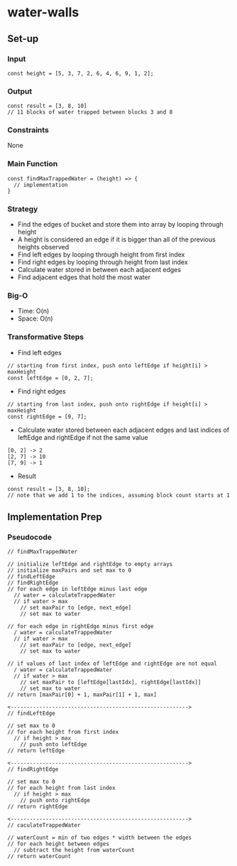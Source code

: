 # water-walls

## Set-up

### Input
```
const height = [5, 3, 7, 2, 6, 4, 6, 9, 1, 2];
```

### Output
```
const result = [3, 8, 10]
// 11 blocks of water trapped between blocks 3 and 8 
```

### Constraints
None

### Main Function
```
const findMaxTrappedWater = (height) => {
  // implementation
}
```

### Strategy
- Find the edges of bucket and store them into array by looping through height
- A height is considered an edge if it is bigger than all of the previous heights observed
- Find left edges by looping through height from first index
- Find right edges by looping through height from last index
- Calculate water stored in between each adjacent edges
- Find adjacent edges that hold the most water

### Big-O
- Time: O(n)
- Space: O(n)

### Transformative Steps
- Find left edges
```
// starting from first index, push onto leftEdge if height[i] > maxHeight
const leftEdge = [0, 2, 7];
```
- Find right edges
```
// starting from last index, push onto rightEdge if height[i] > maxHeight
const rightEdge = [9, 7];
```
- Calculate water stored between each adjacent edges and last indices of leftEdge and rightEdge if not the same value
```
[0, 2] -> 2
[2, 7] -> 10
[7, 9] -> 1
```
- Result
```
const result = [3, 8, 10];
// note that we add 1 to the indices, assuming block count starts at 1
```

## Implementation Prep

### Pseudocode
```
// findMaxTrappedWater

// initialize leftEdge and rightEdge to empty arrays
// initialize maxPairs and set max to 0
// findLeftEdge
// findRightEdge
// for each edge in leftEdge minus last edge
  // water = calculateTrappedWater
  // if water > max
    // set maxPair to [edge, next_edge]
    // set max to water

// for each edge in rightEdge minus first edge
  / water = calculateTrappedWater
  // if water > max
    // set maxPair to [edge, next_edge]
    // set max to water

// if values of last index of leftEdge and rightEdge are not equal
  / water = calculateTrappedWater
  // if water > max
    // set maxPair to [leftEdge[lastIdx], rightEdge[lastIdx]]
    // set max to water
// return [maxPair[0] + 1, maxPair[1] + 1, max]

<-------------------------------------------------------->
// findLeftEdge

// set max to 0
// for each height from first index
  // if height > max
    // push onto leftEdge
// return leftEdge

<-------------------------------------------------------->
// findRightEdge

// set max to 0
// for each height from last index
  // if height > max
    // push onto rightEdge
// return rightEdge

<-------------------------------------------------------->
// caculateTrappedWater

// waterCount = min of two edges * width between the edges
// for each height between edges
  // subtract the height from waterCount
// return waterCount

```


